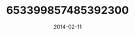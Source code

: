 ---
title: "653399857485392300"
cover: "2014-02-11 20.35.54 653399857485392300_46248401"
photo: "2014-02-11 20.35.54 653399857485392300_46248401"
date: "2014-02-11"
type: "photo"
---